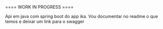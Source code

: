 ==== WORK IN PROGRESS ====

Api em java com spring boot do app ika. Vou documentar no readme o que temos e deixar um link para o swagger
